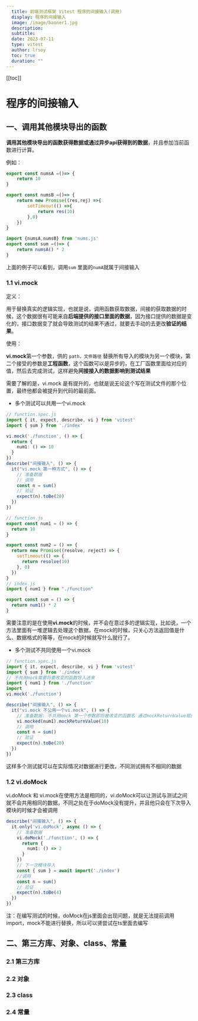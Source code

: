 ```yaml
---
  title: 前端测试框架 Vitest 程序的间接输入(调用)
  display: 程序的间接输入
  image: /image/banner1.jpg
  description: 
  subtitle: 
  date: 2023-07-11
  type: vitest
  author: lrsoy
  toc: true
  duration: ""
---
```



<DelayTeleport>

[[toc]]
</DelayTeleport>



# 程序的间接输入



## 一、调用其他模块导出的函数

**调用其他模块导出的函数获得数据或通过异步api获得到的数据**，并且参加当前函数进行计算。

例如：

```ts
export const numsA =()=> {
    return 10
}

export const numsB =()=> {
    return new Promise((res,rej) =>{
        setTimeout(() =>{
            return res(10)
        },0)
    })    
} 
```

```ts
import {numsA,numsB} from 'nums.js'
export const sum =()=> {
    return numsA() * 2
}
```



上面的例子可以看到，调用`sum` 里面的`numA`就属于间接输入



### 1.1 vi.mock 

定义：

用于替换真实的逻辑实现，也就是说，调用函数获取数据，间接的获取数据的时候，这个数据很有可能来自**后端提供的接口里面的数据**，因为接口提供的数据是变化的，接口数据变了就会导致测试的结果不通过，就要去手动的去更改**验证的结果**。

使用： 

**vi.mock**第一个参数，供的 `path，文件路径` 替换所有导入的模块为另一个模块，第二个接受的参数是**工程函数**，这个函数可以是异步的，在工厂函数里面给对应的值，然后去完成测试，这样避免**间接接入的数据影响到测试结果**

需要了解的是，vi.mock 是有提升的，也就是说无论这个写在测试文件的那个位置，最终他都会被提升到代码的最前面。

* 多个测试可以共用一个vi.mock

```ts
// function.spec.js
import { it, expect, describe, vi } from 'vitest'
import { sum } from './index'

vi.mock('./function', () => {
  return {
    num1: () => 10
  }
})
describe("间接输入", () => {
  it("vi.mock 第一种方式", () => {
    // 准备数据
    // 调用
    const n = sum()
    // 验证
    expect(n).toBe(20)
  })
})

// function.js
export const num1 = () => {
  return 10
}

export const num2 = () => {
  return new Promise((resolve, reject) => {
    setTimeout(() => {
      return resolve(10)
    }, 0)
  })
}
// index.js
import { num1 } from "./function"

export const sum = () => {
  return num1() * 2
}
```

需要注意的是在使用**vi.mock**的时候，并不会在意过多的逻辑实现，比如说，一个方法里面有一堆逻辑去处理这个数据，在mock的时候，只关心方法返回值是什么、数据格式的等等，在mock的时候就写什么就行了。

* 多个测试不共同使用一个vi.mock

```ts
// function.spec.js
import { it, expect, describe, vi } from 'vitest'
import { sum } from './index'
// 不共用mock需要将要改变的函数导入进来
import { num1 } from './function'
import 
vi.mock('./function')

describe("间接输入", () => {
  it("vi.mock 不公用一个vi.mock", () => {
    // 准备数据: 不共用mock 第一个参数即将被改变的函数名 通过mockReturnValue赋值
    vi.mocked(num1).mockReturnValue(10)
    // 调用
    const n = sum()
    // 验证
    expect(n).toBe(20)
  })
})
```

这样多个测试就可以在实际情况对数据进行更改，不同测试拥有不相同的数据

### 1.2 vi.doMock 

vi.doMock 和 vi.mock在使用方法是相同的，vi.doMock可以让测试与测试之间就不会共用相同的数据，不同之处在于doMock没有提升，并且他只会在下次导入模块的时候才会被调用

```ts
describe("间接输入", () => {
  it.only('vi.doMock', async () => {
    // 准备数据
    vi.doMock('./function', () => {
      return {
        num1: () => 2
      }
    })
	// 下一次模块导入
    const { sum } = await import('./index')
    //调用
    const n = sum()
    // 验证
    expect(n).toBe(4)
  })
})
```

注：在编写测试的时候，doMock在js里面会出现问题，就是无法提前调用import，mock不能进行替换，所以可以贤尝试在ts里面去编写



## 二、第三方库、对象、class、常量

### 2.1 第三方库



### 2.2 对象



### 2.3 class



### 2.4 常量





